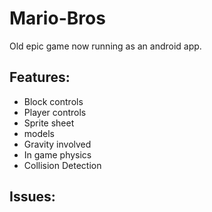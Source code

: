 # Mario-Bros
Old epic game now running as an android app.

## Features:
- Block controls
- Player controls
- Sprite sheet
- models
- Gravity involved 
- In game physics
- Collision Detection

## Issues:
